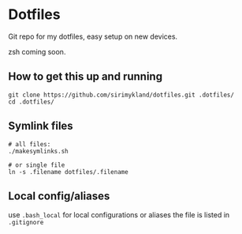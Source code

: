 # Dotfiles

Git repo for my dotfiles, easy setup on new devices.

zsh coming soon.

## How to get this up and running

```
git clone https://github.com/sirimykland/dotfiles.git .dotfiles/
cd .dotfiles/ 
```


## Symlink files
```
# all files:
./makesymlinks.sh  

# or single file
ln -s .filename dotfiles/.filename
```
## Local config/aliases

use `.bash_local` for local configurations or aliases
the file is listed in `.gitignore`
